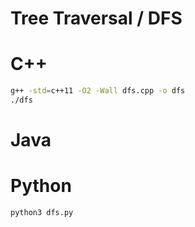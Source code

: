 # Tree Traversal / DFS

# C++
```bash
g++ -std=c++11 -O2 -Wall dfs.cpp -o dfs
./dfs
```

# Java

# Python
```bash
python3 dfs.py
```
